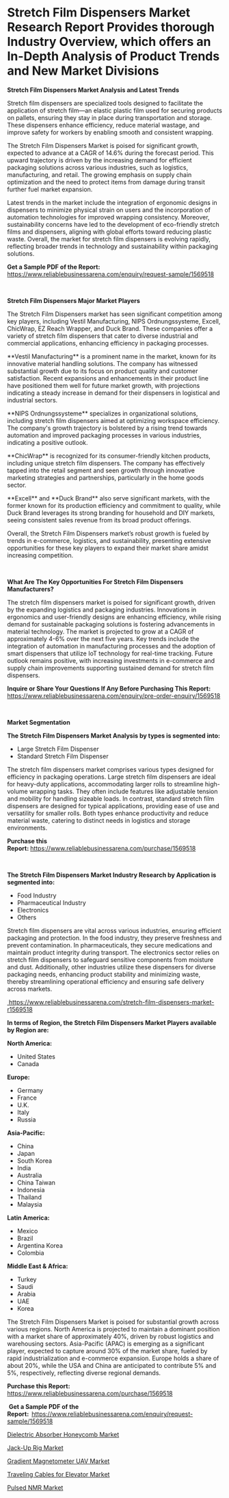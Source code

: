<p><h1>Stretch Film Dispensers Market Research Report Provides thorough Industry Overview, which offers an In-Depth Analysis of Product Trends and New Market Divisions</h1></p><p><strong>Stretch Film Dispensers Market Analysis and Latest Trends</strong></p>
<p><p>Stretch film dispensers are specialized tools designed to facilitate the application of stretch film—an elastic plastic film used for securing products on pallets, ensuring they stay in place during transportation and storage. These dispensers enhance efficiency, reduce material wastage, and improve safety for workers by enabling smooth and consistent wrapping.</p><p>The Stretch Film Dispensers Market is poised for significant growth, expected to advance at a CAGR of 14.6% during the forecast period. This upward trajectory is driven by the increasing demand for efficient packaging solutions across various industries, such as logistics, manufacturing, and retail. The growing emphasis on supply chain optimization and the need to protect items from damage during transit further fuel market expansion.</p><p>Latest trends in the market include the integration of ergonomic designs in dispensers to minimize physical strain on users and the incorporation of automation technologies for improved wrapping consistency. Moreover, sustainability concerns have led to the development of eco-friendly stretch films and dispensers, aligning with global efforts toward reducing plastic waste. Overall, the market for stretch film dispensers is evolving rapidly, reflecting broader trends in technology and sustainability within packaging solutions.</p></p>
<p><strong>Get a Sample PDF of the Report:&nbsp;</strong> <a href="https://www.reliablebusinessarena.com/enquiry/request-sample/1569518?utm_campaign=1347&utm_medium=2&utm_source=Github&utm_content=ia&utm_term=14102024&utm_id=stretch-film-dispensers">https://www.reliablebusinessarena.com/enquiry/request-sample/1569518</a></p>
<p>&nbsp;</p>
<p><strong>Stretch Film Dispensers Major Market Players</strong></p>
<p><p>The Stretch Film Dispensers market has seen significant competition among key players, including Vestil Manufacturing, NIPS Ordnungssysteme, Excell, ChicWrap, EZ Reach Wrapper, and Duck Brand. These companies offer a variety of stretch film dispensers that cater to diverse industrial and commercial applications, enhancing efficiency in packaging processes.</p><p>**Vestil Manufacturing** is a prominent name in the market, known for its innovative material handling solutions. The company has witnessed substantial growth due to its focus on product quality and customer satisfaction. Recent expansions and enhancements in their product line have positioned them well for future market growth, with projections indicating a steady increase in demand for their dispensers in logistical and industrial sectors.</p><p>**NIPS Ordnungssysteme** specializes in organizational solutions, including stretch film dispensers aimed at optimizing workspace efficiency. The company's growth trajectory is bolstered by a rising trend towards automation and improved packaging processes in various industries, indicating a positive outlook.</p><p>**ChicWrap** is recognized for its consumer-friendly kitchen products, including unique stretch film dispensers. The company has effectively tapped into the retail segment and seen growth through innovative marketing strategies and partnerships, particularly in the home goods sector.</p><p>**Excell** and **Duck Brand** also serve significant markets, with the former known for its production efficiency and commitment to quality, while Duck Brand leverages its strong branding for household and DIY markets, seeing consistent sales revenue from its broad product offerings.</p><p>Overall, the Stretch Film Dispensers market’s robust growth is fueled by trends in e-commerce, logistics, and sustainability, presenting extensive opportunities for these key players to expand their market share amidst increasing competition.</p></p>
<p>&nbsp;</p>
<p><strong>What Are The Key Opportunities For Stretch Film Dispensers Manufacturers?</strong></p>
<p><p>The stretch film dispensers market is poised for significant growth, driven by the expanding logistics and packaging industries. Innovations in ergonomics and user-friendly designs are enhancing efficiency, while rising demand for sustainable packaging solutions is fostering advancements in material technology. The market is projected to grow at a CAGR of approximately 4-6% over the next five years. Key trends include the integration of automation in manufacturing processes and the adoption of smart dispensers that utilize IoT technology for real-time tracking. Future outlook remains positive, with increasing investments in e-commerce and supply chain improvements supporting sustained demand for stretch film dispensers.</p></p>
<p><strong>Inquire or Share Your Questions If Any Before Purchasing This Report:</strong> <a href="https://www.reliablebusinessarena.com/enquiry/pre-order-enquiry/1569518?utm_campaign=1347&utm_medium=2&utm_source=Github&utm_content=ia&utm_term=14102024&utm_id=stretch-film-dispensers">https://www.reliablebusinessarena.com/enquiry/pre-order-enquiry/1569518</a></p>
<p>&nbsp;</p>
<p><strong>Market Segmentation</strong></p>
<p><strong>The Stretch Film Dispensers Market Analysis by types is segmented into:</strong></p>
<p><ul><li>Large Stretch Film Dispenser</li><li>Standard Stretch Film Dispenser</li></ul></p>
<p><p>The stretch film dispensers market comprises various types designed for efficiency in packaging operations. Large stretch film dispensers are ideal for heavy-duty applications, accommodating larger rolls to streamline high-volume wrapping tasks. They often include features like adjustable tension and mobility for handling sizeable loads. In contrast, standard stretch film dispensers are designed for typical applications, providing ease of use and versatility for smaller rolls. Both types enhance productivity and reduce material waste, catering to distinct needs in logistics and storage environments.</p></p>
<p><strong>Purchase this Report:&nbsp;</strong><a href="https://www.reliablebusinessarena.com/purchase/1569518?utm_campaign=1347&utm_medium=2&utm_source=Github&utm_content=ia&utm_term=14102024&utm_id=stretch-film-dispensers">https://www.reliablebusinessarena.com/purchase/1569518</a></p>
<p>&nbsp;</p>
<p><strong>The Stretch Film Dispensers Market Industry Research by Application is segmented into:</strong></p>
<p><ul><li>Food Industry</li><li>Pharmaceutical Industry</li><li>Electronics</li><li>Others</li></ul></p>
<p><p>Stretch film dispensers are vital across various industries, ensuring efficient packaging and protection. In the food industry, they preserve freshness and prevent contamination. In pharmaceuticals, they secure medications and maintain product integrity during transport. The electronics sector relies on stretch film dispensers to safeguard sensitive components from moisture and dust. Additionally, other industries utilize these dispensers for diverse packaging needs, enhancing product stability and minimizing waste, thereby streamlining operational efficiency and ensuring safe delivery across markets.</p></p>
<p><a href="https://www.reliablebusinessarena.com/stretch-film-dispensers-market-r1569518?utm_campaign=1347&utm_medium=2&utm_source=Github&utm_content=ia&utm_term=14102024&utm_id=stretch-film-dispensers">&nbsp;https://www.reliablebusinessarena.com/stretch-film-dispensers-market-r1569518</a></p>
<p><strong>In terms of Region, the Stretch Film Dispensers Market Players available by Region are:</strong></p>
<p>
    <p> <strong> North America: </strong>
        <ul>
            <li>United States</li>
            <li>Canada</li>
        </ul>
        </p> 
    <p> <strong> Europe: </strong>
        <ul>
            <li>Germany</li>
            <li>France</li>
            <li>U.K.</li>
            <li>Italy</li>
            <li>Russia</li>
        </ul>
        </p> 
    <p> <strong> Asia-Pacific: </strong>
        <ul>
            <li>China</li>
            <li>Japan</li>
            <li>South Korea</li>
            <li>India</li>
            <li>Australia</li>
            <li>China Taiwan</li>
            <li>Indonesia</li>
            <li>Thailand</li>
            <li>Malaysia</li>
        </ul>
        </p> 
    <p> <strong> Latin America: </strong>
        <ul>
            <li>Mexico</li>
            <li>Brazil</li>
            <li>Argentina Korea</li>
            <li>Colombia</li>
        </ul>
        </p> 
    <p> <strong> Middle East & Africa: </strong>
        <ul>
            <li>Turkey</li>
            <li>Saudi</li>
            <li>Arabia</li>
            <li>UAE</li>
            <li>Korea</li>
        </ul>
    </p>
    </p>
<p><p>The Stretch Film Dispensers Market is poised for substantial growth across various regions. North America is projected to maintain a dominant position with a market share of approximately 40%, driven by robust logistics and warehousing sectors. Asia-Pacific (APAC) is emerging as a significant player, expected to capture around 30% of the market share, fueled by rapid industrialization and e-commerce expansion. Europe holds a share of about 20%, while the USA and China are anticipated to contribute 5% and 5%, respectively, reflecting diverse regional demands.</p></p>
<p><strong>Purchase this Report: </strong><a href="https://www.reliablebusinessarena.com/purchase/1569518?utm_campaign=1347&utm_medium=2&utm_source=Github&utm_content=ia&utm_term=14102024&utm_id=stretch-film-dispensers">https://www.reliablebusinessarena.com/purchase/1569518</a></p>
<p>&nbsp;<strong>Get a Sample PDF of the Report:&nbsp;&nbsp;</strong><a href="https://www.reliablebusinessarena.com/enquiry/request-sample/1569518?utm_campaign=1347&utm_medium=2&utm_source=Github&utm_content=ia&utm_term=14102024&utm_id=stretch-film-dispensers">https://www.reliablebusinessarena.com/enquiry/request-sample/1569518</a></p>
<p><strong></strong></p>
<p><p><a href="https://github.com/b9uxfeyen/Market-Research-Report-List-1/blob/main/dielectric-absorber-honeycomb-market.md?utm_campaign=1347&utm_medium=2&utm_source=Github&utm_content=ia&utm_term=14102024&utm_id=stretch-film-dispensers">Dielectric Absorber Honeycomb Market</a></p><p><a href="https://www.linkedin.com/pulse/strategic-forecast-jack-up-rig-market-growth-trends-size-2024-arhwc?trk=public_post_embed_feed-article-content&utm_campaign=1347&utm_medium=2&utm_source=Github&utm_content=ia&utm_term=14102024&utm_id=stretch-film-dispensers">Jack-Up Rig Market</a></p><p><a href="https://www.linkedin.com/pulse/gradient-magnetometer-uav-market-evolution-future-outlook-forecasting-lfidc?trk=public_post_embed_feed-article-content&utm_campaign=1347&utm_medium=2&utm_source=Github&utm_content=ia&utm_term=14102024&utm_id=stretch-film-dispensers">Gradient Magnetometer UAV Market</a></p><p><a href="https://github.com/loree7bmunk/Market-Research-Report-List-1/blob/main/traveling-cables-for-elevator-market.md?utm_campaign=1347&utm_medium=2&utm_source=Github&utm_content=ia&utm_term=14102024&utm_id=stretch-film-dispensers">Traveling Cables for Elevator Market</a></p><p><a href="https://www.linkedin.com/pulse/disruption-innovation-pulsed-nmr-industry-market-analysis-future-bwxtc?trk=public_post_embed_feed-article-content&utm_campaign=1347&utm_medium=2&utm_source=Github&utm_content=ia&utm_term=14102024&utm_id=stretch-film-dispensers">Pulsed NMR Market</a></p></p>